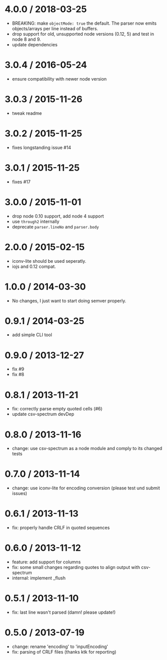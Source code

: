 4.0.0 / 2018-03-25
==================

 * BREAKING: make `objectMode: true` the default. The parser now emits objects/arrays per line instead of buffers.
 * drop support for old, unsupported node versions (0.12, 5) and test in node 8 and 9.
 * update dependencies

3.0.4 / 2016-05-24
==================

 * ensure compatibility with newer node version

3.0.3 / 2015-11-26
==================

 * tweak readme

3.0.2 / 2015-11-25
==================

 * fixes longstanding issue #14

3.0.1 / 2015-11-25
==================

 * fixes #17

3.0.0 / 2015-11-01
==================

 * drop node 0.10 support, add node 4 support
 * use `through2` internally
 * deprecate `parser.lineNo` and `parser.body`

2.0.0 / 2015-02-15
==================

 * iconv-lite should be used seperatly.
 * iojs and 0.12 compat.

1.0.0 / 2014-03-30
==================

 * No changes, I just want to start doing semver properly.

0.9.1 / 2014-03-25
==================

 * add simple CLI tool

0.9.0 / 2013-12-27
==================

 * fix #9
 * fix #8

0.8.1 / 2013-11-21
==================

 * fix: correctly parse empty quoted cells (#6)
 * update csv-spectrum devDep

0.8.0 / 2013-11-16
==================

 * change: use csv-spectrum as a node module and comply to its changed tests

0.7.0 / 2013-11-14
==================

 * change: use iconv-lite for encoding conversion (please test und submit issues)

0.6.1 / 2013-11-13
==================

 * fix: properly handle CRLF in quoted sequences

0.6.0 / 2013-11-12
==================

 * feature: add support for columns
 * fix: some small changes regarding quotes to align output with csv-spectrum
 * internal: implement _flush

0.5.1 / 2013-11-10
==================

 * fix: last line wasn't parsed (damn! please update!)

0.5.0 / 2013-07-19
==================

 * change: rename 'encoding' to 'inputEncoding'
 * fix: parsing of CRLF files (thanks ktk for reporting)
